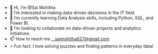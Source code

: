 - 👋 Hi, I’m @Sai Mohitha
- 👀 I’m interested in making data-driven decisions in the IT field.
- 🌱 I’m currently learning Data Analysis skills, including Python, SQL, and Power BI.
- 💞️ I’m looking to collaborate on data-driven projects and analytics initiatives.
- 📫 How to reach me ...saimohitha627@gmail.com
- ⚡ Fun fact: I love solving puzzles and finding patterns in everyday data!
  
<!---
MohithaGK/MohithaGK is a ✨ special ✨ repository because its `README.md` (this file) appears on your GitHub profile.
You can click the Preview link to take a look at your changes.
--->
